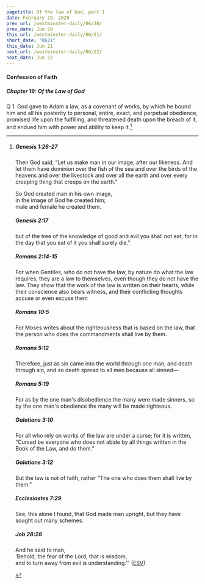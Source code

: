 ```yaml
---
pagetitle: Of the law of God, part 1
date: February 19, 2020
prev_url: /westminster-daily/06/20/
prev_date: Jun 20
this_url: /westminster-daily/06/21/
short_date: "0621"
this_date: Jun 21
next_url: /westminster-daily/06/22/
next_date: Jun 22
---
```


#### Confession of Faith

##### Chapter 19: Of the Law of God

<span class="q">Q 1.</span> God gave to Adam a law, as a covenant of works, by which he bound him and all his posterity to personal, entire, exact, and perpetual obedience, promised life upon the fulfilling, and threatened death upon the breach of it, and endued him with power and ability to keep it.[^fnref:wcf1]

[^fnref:wcf1]: <div class="esv"><h5>Genesis 1:26-27</h5> <div class="esv-text"><p id="p01001026.01-1">Then God said, &#8220;Let us make man in our image, after our likeness. And let them have dominion over the fish of the sea and over the birds of the heavens and over the livestock and over all the earth and over every creeping thing that creeps on the earth.&#8221;</p>  <div class="block-indent"> <p class="line-group" id="p01001027.01-1">So God created man in his own image,<br /> <span class="indent"></span>in the image of God he created him;<br /> <span class="indent"></span>male and female he created them.</p> </div> </div><h5>Genesis 2:17</h5> <div class="esv-text"><p id="p01002017.01-2">but of the tree of the knowledge of good and evil you shall not eat, for in the day that you eat of it you shall surely die.&#8221;</p> </div><h5>Romans 2:14-15</h5> <div class="esv-text"><p id="p45002014.01-3">For when Gentiles, who do not have the law, by nature do what the law requires, they are a law to themselves, even though they do not have the law. They show that the work of the law is written on their hearts, while their conscience also bears witness, and their conflicting thoughts accuse or even excuse them</p> </div><h5>Romans 10:5</h5> <div class="esv-text"> <p id="p45010005.07-4">For Moses writes about the righteousness that is based on the law, that the person who does the commandments shall live by them.</p> </div><h5>Romans 5:12</h5> <div class="esv-text"> <p id="p45005012.07-5">Therefore, just as sin came into the world through one man, and death through sin, and so death spread to all men because all sinned&#8212;</p> </div><h5>Romans 5:19</h5> <div class="esv-text"><p id="p45005019.01-6">For as by the one man's disobedience the many were made sinners, so by the one man's obedience the many will be made righteous.</p> </div><h5>Galatians 3:10</h5> <div class="esv-text"> <p id="p48003010.07-7">For all who rely on works of the law are under a curse; for it is written, &#8220;Cursed be everyone who does not abide by all things written in the Book of the Law, and do them.&#8221;</p> </div><h5>Galatians 3:12</h5> <div class="esv-text"><p id="p48003012.01-8">But the law is not of faith, rather &#8220;The one who does them shall live by them.&#8221;</p> </div><h5>Ecclesiastes 7:29</h5> <div class="esv-text"><p id="p21007029.01-9">See, this alone I found, that God made man upright, but they have sought out many schemes.</p> </div><h5>Job 28:28</h5> <div class="esv-text"><div class="block-indent"> <p class="line-group" id="p18028028.01-10">And he said to man,<br /> &#8216;Behold, the fear of the Lord, that is wisdom,<br /> <span class="indent"></span>and to turn away from evil is understanding.&#8217;&#8221;  (<a href="http://www.esv.org" class="copyright">ESV</a>)</p> </div> </div> </div>

